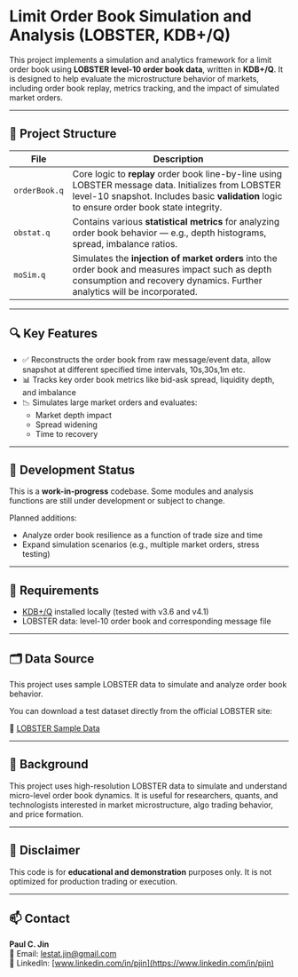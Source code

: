 # Limit Order Book Simulation and Analysis (LOBSTER, KDB+/Q)

This project implements a simulation and analytics framework for a limit order book using **LOBSTER level-10 order book data**, written in **KDB+/Q**. It is designed to help evaluate the microstructure behavior of markets, including order book replay, metrics tracking, and the impact of simulated market orders.

---

## 📁 Project Structure

| File         | Description |
|--------------|-------------|
| `orderBook.q` | Core logic to **replay** order book line-by-line using LOBSTER message data. Initializes from LOBSTER level-10 snapshot. Includes basic **validation** logic to ensure order book state integrity. |
| `obstat.q`    | Contains various **statistical metrics** for analyzing order book behavior — e.g., depth histograms, spread, imbalance ratios. |
| `moSim.q`     | Simulates the **injection of market orders** into the order book and measures impact such as depth consumption and recovery dynamics. Further analytics will be incorporated. |

---

## 🔍 Key Features

- ✅ Reconstructs the order book from raw message/event data, allow snapshot at different specified time intervals, 10s,30s,1m etc.
- 📊 Tracks key order book metrics like bid-ask spread, liquidity depth, and imbalance
- 📉 Simulates large market orders and evaluates:
  - Market depth impact
  - Spread widening
  - Time to recovery

---

## 🚧 Development Status

This is a **work-in-progress** codebase. Some modules and analysis functions are still under development or subject to change.

Planned additions:
- Analyze order book resilience as a function of trade size and time
- Expand simulation scenarios (e.g., multiple market orders, stress testing)

---

## 🔧 Requirements

- [KDB+/Q](https://kx.com) installed locally (tested with v3.6 and v4.1)
- LOBSTER data: level-10 order book and corresponding message file

---

## 🗂️ Data Source

This project uses sample LOBSTER data to simulate and analyze order book behavior.

You can download a test dataset directly from the official LOBSTER site:

🔗 [LOBSTER Sample Data](https://lobsterdata.com/info/DataSamples.php)

---

## 🧠 Background

This project uses high-resolution LOBSTER data to simulate and understand micro-level order book dynamics. It is useful for researchers, quants, and technologists interested in market microstructure, algo trading behavior, and price formation.

---

## 📎 Disclaimer

This code is for **educational and demonstration** purposes only. It is not optimized for production trading or execution.

---

## 📫 Contact

**Paul C. Jin**  
📧 Email: [lestat.jin@gmail.com](mailto:lestat.jin@gmail.com)  
🔗 LinkedIn: [www.linkedin.com/in/pjin](https://www.linkedin.com/in/pjin)
